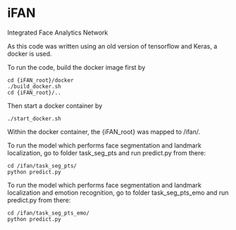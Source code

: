 # iFAN
Integrated Face Analytics Network 

As this code was written using an old version of tensorflow and Keras, a docker is used.

To run the code, build the docker image first by
```
cd {iFAN_root}/docker
./build_docker.sh
cd {iFAN_root}/..
```

Then start a docker container by 
```
./start_docker.sh
```

Within the docker container, the {iFAN_root} was mapped to /ifan/.

To run the model which performs face segmentation and landmark localization, go to folder task_seg_pts and run predict.py from there:
```
cd /ifan/task_seg_pts/
python predict.py
```

To run the model which performs face segmentation and landmark localization and emotion recognition, go to folder task_seg_pts_emo and run predict.py from there:
```
cd /ifan/task_seg_pts_emo/
python predict.py
```
